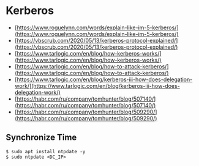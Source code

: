 # Kerberos

* [https://www.roguelynn.com/words/explain-like-im-5-kerberos/](https://www.roguelynn.com/words/explain-like-im-5-kerberos/)
* [https://vbscrub.com/2020/05/13/kerberos-protocol-explained/](https://vbscrub.com/2020/05/13/kerberos-protocol-explained/)
* [https://www.tarlogic.com/en/blog/how-kerberos-works/](https://www.tarlogic.com/en/blog/how-kerberos-works/)
* [https://www.tarlogic.com/en/blog/how-to-attack-kerberos/](https://www.tarlogic.com/en/blog/how-to-attack-kerberos/)
* [https://www.tarlogic.com/en/blog/kerberos-iii-how-does-delegation-work/](https://www.tarlogic.com/en/blog/kerberos-iii-how-does-delegation-work/)
* [https://habr.com/ru/company/tomhunter/blog/507140/](https://habr.com/ru/company/tomhunter/blog/507140/)
* [https://habr.com/ru/company/tomhunter/blog/509290/](https://habr.com/ru/company/tomhunter/blog/509290/)




## Synchronize Time

```
$ sudo apt install ntpdate -y
$ sudo ntpdate <DC_IP>
```
